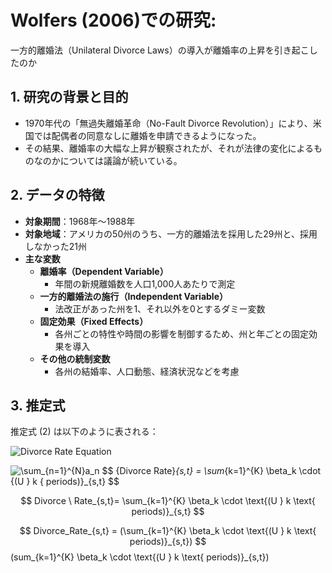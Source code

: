 
# Wolfers (2006)での研究: 
一方的離婚法（Unilateral Divorce Laws）の導入が離婚率の上昇を引き起こしたのか

## 1. 研究の背景と目的
- 1970年代の「無過失離婚革命（No-Fault Divorce Revolution）」により、米国では配偶者の同意なしに離婚を申請できるようになった。
- その結果、離婚率の大幅な上昇が観察されたが、それが法律の変化によるものなのかについては議論が続いている。

## 2. データの特徴
- **対象期間**：1968年～1988年
- **対象地域**：アメリカの50州のうち、一方的離婚法を採用した29州と、採用しなかった21州
- **主な変数**
  - **離婚率（Dependent Variable）**  
    - 年間の新規離婚数を人口1,000人あたりで測定
  - **一方的離婚法の施行（Independent Variable）**  
    - 法改正があった州を1、それ以外を0とするダミー変数
  - **固定効果（Fixed Effects）**  
    - 各州ごとの特性や時間の影響を制御するため、州と年ごとの固定効果を導入
  - **その他の統制変数**  
    - 各州の結婚率、人口動態、経済状況などを考慮

## 3. 推定式

推定式 (2) は以下のように表される：

![Divorce Rate Equation](https://latex.codecogs.com/gif.latex?\text{Divorce%20Rate}_{s,t}%20=%20\sum_{k=1}^{K}%20\beta_k%20\cdot%20\text{(Unilateral%20divorce%20has%20been%20in%20effect%20for%20}%20k%20\text{%20periods)}_{s,t}%20+%20\sum_{s}%20\gamma_s%20\cdot%20\text{(State%20fixed%20effects)}_s%20+%20\sum_{t}%20\delta_t%20\cdot%20\text{(Time%20fixed%20effects)}_t%20+%20\sum_{s}%20\phi_s%20\cdot%20(\text{State}%20\times%20\text{Time})%20+%20\sum_{s}%20\psi_s%20\cdot%20(\text{State}%20\times%20\text{Time}^2)%20+%20\epsilon_{s,t})


![\sum_{n=1}^{N}a_n](https://latex.codecogs.com/gif.latex?\sum_{n=1}^{N}a_n)
$$
\{Divorce Rate}_{s,t} = \sum_{k=1}^{K} \beta_k \cdot \{(U } k \{ periods)}_{s,t} 
$$




$$
Divorce \ Rate_{s,t}= \sum_{k=1}^{K} \beta_k \cdot \text{(U } k \text{ periods)}_{s,t}
$$

$$
Divorce_Rate_{s,t} =  (\sum_{k=1}^{K} \beta_k \cdot \text{(U } k \text{ periods)}_{s,t})
$$
 (sum_{k=1}^{K} \beta_k \cdot \text{(U } k \text{ periods)}_{s,t})
